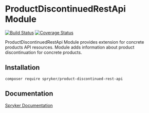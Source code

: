 # ProductDiscontinuedRestApi Module
[![Build Status](https://travis-ci.org/spryker/product-discontinued-rest-api.svg)](https://travis-ci.org/spryker/product-discontinued-rest-api)
[![Coverage Status](https://coveralls.io/repos/github/spryker/product-discontinued-rest-api/badge.svg)](https://coveralls.io/github/spryker/product-discontinued-rest-api)

ProductDiscontinuedRestApi Module provides extension for concrete products API resources. 
Module adds information about product discontinuation for concrete products.

## Installation

```
composer require spryker/product-discontinued-rest-api
```

## Documentation

[Spryker Documentation](https://academy.spryker.com/developing_with_spryker/module_guide/modules.html)
